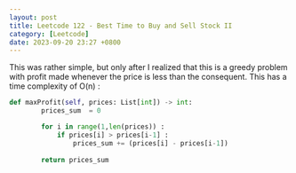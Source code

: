 ```yaml
---
layout: post
title: Leetcode 122 - Best Time to Buy and Sell Stock II
category: [Leetcode]
date: 2023-09-20 23:27 +0800
---
```


This was rather simple, but only after I realized that this is a greedy problem with profit made whenever the price is less than the consequent. This has a time complexity of O(n) :

```python
def maxProfit(self, prices: List[int]) -> int:
        prices_sum  = 0

        for i in range(1,len(prices)) : 
            if prices[i] > prices[i-1] :
                prices_sum += (prices[i] - prices[i-1])
            
        return prices_sum
```
